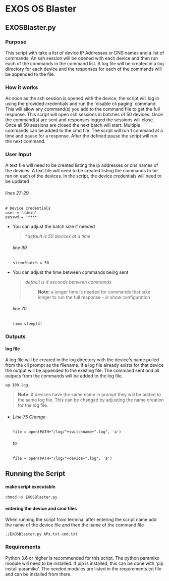 # EXOS OS Blaster
## EXOSBlaster.py
### Purpose
This script with take a list of device IP Addresses or DNS names and a list of commands. An ssh session will be opened with each device and then run each of the commands in the command list. A log file will be created in a log directory for each device and the responses for each of the commands will be appended to the file.

### How it works
As soon as the ssh session is opened with the device, the script will log in using the provided credentials and run the 'disable cli paging' command. This will allow any command(s) you add to the command file to get the full response.
This script will open ssh sessions in batches of 50 devices. Once the command(s) are sent and responses logged the sessions will close. Once all 50 sessions are closed the next batch will start. </b>
Multiple commands can be added to the cmd file. The script will run 1 command at a time and pause for a response. After the defined pause the script will run the next command. 
### User Input
A text file will need to be created listing the ip addresses or dns names of the devices.
A text file will need to be created listing the commands to be ran on each of the devices.
In the script, the device credentials will need to be updated
###### lines 27-29
```
# Device Credentials
user = 'admin'
passwd = '****'
```
 - You can adjust the batch size if needed 
    >**default is 50 devices at a time*
    ###### line 90
    ```
    sizeofbatch = 50
    ```
- You can adjust the time between commands being sent
    >*default is 4 seconds between commands*
    >>**Note:** a longer time is needed for commands that take longer to run the full response - *ie* show configuration
    ###### line 70
    ```
    time.sleep(4)
    ```

### Outputs
#### log file 
A log file will be created in the log directory with the device's name pulled from the cli prompt as the filename. If a log file already exists for that device the output will be appended to the existing file. The command sent and all outputs from the commands will be added to the log file.
```
ap-100.log
```
>**Note:** if devices have the same name in prompt they will be added to the same log file. This can be changed by adjusting the name creation for the log file.

-
    ###### Line 75 Change
    ```
    file = open(PATH+"/log/"+switchname+".log", 'a')
    ```
    ###### to
    ```
    file = open(PATH+"/log/"+device+".log", 'a')
    ```



## Running the Script
#### make script executable
```
chmod +x EXOSBlaster.py
```
#### entering the device and cmd files
When running the script from terminal after entering the script name add the name of the device file and then the name of the command file
```
./EXOSBlaster.py APs.txt cmd.txt
```

### Requirements
Python 3.6 or higher is recommended for this script.
The python paramiko module will need to be installed. If pip is installed, this can be done with 'pip install paramiko'. 
The needed modules are listed in the requirements.txt file and can be installed from there.